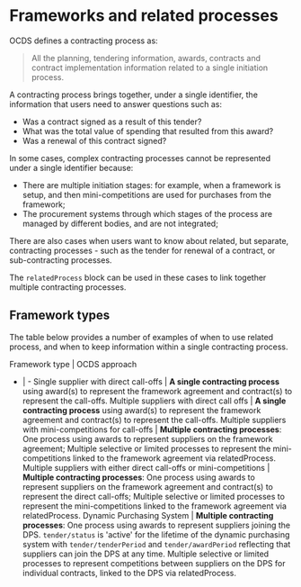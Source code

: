 # Frameworks and related processes

OCDS defines a contracting process as:

> All the planning, tendering information, awards, contracts and contract implementation information related to a single initiation process.

A contracting process brings together, under a single identifier, the information that users need to answer questions such as:

* Was a contract signed as a result of this tender?
* What was the total value of spending that resulted from this award?
* Was a renewal of this contract signed?

In some cases, complex contracting processes cannot be represented under a single identifier because:

* There are multiple initiation stages: for example, when a framework is setup, and then mini-competitions are used for purchases from the framework;
* The procurement systems through which stages of the process are managed by different bodies, and are not integrated;

There are also cases when users want to know about related, but separate, contracting processes - such as the tender for renewal of a contract, or sub-contracting processes.

The `relatedProcess` block can be used in these cases to link together multiple contracting processes. 

## Framework types 

The table below provides a number of examples of when to use related process, and when to keep information within a single contracting process. 

Framework type | OCDS approach
- | -
Single supplier with direct call-offs | **A single contracting process** using award(s) to represent the framework agreement and contract(s) to represent the call-offs.
Multiple suppliers with direct call offs | **A single contracting process** using award(s) to represent the framework agreement and contract(s) to represent the call-offs.
Multiple suppliers with mini-competitions for call-offs | **Multiple contracting processes**: One process using awards to represent suppliers on the framework agreement; Multiple selective or limited processes to represent the mini-competitions linked to the framework agreement via relatedProcess.
Multiple suppliers with either direct call-offs or mini-competitions | **Multiple contracting processes**: One process using awards to represent suppliers on the framework agreement and contract(s) to represent the direct call-offs; Multiple selective or limited processes to represent the mini-competitions linked to the framework agreement via relatedProcess.
Dynamic Purchasing System | **Multiple contracting processes**: One process using awards to represent suppliers joining the DPS. `tender/status` is 'active' for the lifetime of the dynamic purchasing system with `tender/tenderPeriod` and `tender/awardPeriod` reflecting that suppliers can join the DPS at any time. Multiple selective or limited processes to represent competitions between suppliers on the DPS for individual contracts, linked to the DPS via relatedProcess.
